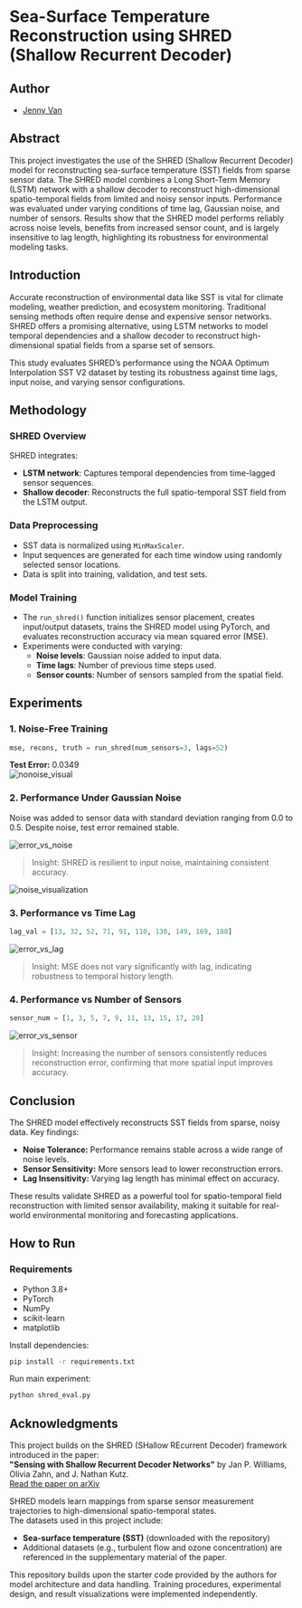 
# Sea-Surface Temperature Reconstruction using SHRED (Shallow Recurrent Decoder)

## Author
- [Jenny Van](https://github.com/tuongv-1736461)

## Abstract

This project investigates the use of the SHRED (Shallow Recurrent Decoder) model for reconstructing sea-surface temperature (SST) fields from sparse sensor data. The SHRED model combines a Long Short-Term Memory (LSTM) network with a shallow decoder to reconstruct high-dimensional spatio-temporal fields from limited and noisy sensor inputs. Performance was evaluated under varying conditions of time lag, Gaussian noise, and number of sensors. Results show that the SHRED model performs reliably across noise levels, benefits from increased sensor count, and is largely insensitive to lag length, highlighting its robustness for environmental modeling tasks.

## Introduction

Accurate reconstruction of environmental data like SST is vital for climate modeling, weather prediction, and ecosystem monitoring. Traditional sensing methods often require dense and expensive sensor networks. SHRED offers a promising alternative, using LSTM networks to model temporal dependencies and a shallow decoder to reconstruct high-dimensional spatial fields from a sparse set of sensors.

This study evaluates SHRED’s performance using the NOAA Optimum Interpolation SST V2 dataset by testing its robustness against time lags, input noise, and varying sensor configurations.

## Methodology

### SHRED Overview

SHRED integrates:
- **LSTM network**: Captures temporal dependencies from time-lagged sensor sequences.
- **Shallow decoder**: Reconstructs the full spatio-temporal SST field from the LSTM output.

### Data Preprocessing

- SST data is normalized using `MinMaxScaler`.
- Input sequences are generated for each time window using randomly selected sensor locations.
- Data is split into training, validation, and test sets.

### Model Training

- The `run_shred()` function initializes sensor placement, creates input/output datasets, trains the SHRED model using PyTorch, and evaluates reconstruction accuracy via mean squared error (MSE).
- Experiments were conducted with varying:
  - **Noise levels**: Gaussian noise added to input data.
  - **Time lags**: Number of previous time steps used.
  - **Sensor counts**: Number of sensors sampled from the spatial field.

## Experiments

### 1. Noise-Free Training

```python
mse, recons, truth = run_shred(num_sensors=3, lags=52)
```
**Test Error:** 0.0349  
![nonoise_visual](https://github.com/tuongv-1736461/Machine-Learning-projects/blob/main/ShallowRecurrentDecoderModel/nonoise_visual.png)

### 2. Performance Under Gaussian Noise

Noise was added to sensor data with standard deviation ranging from 0.0 to 0.5. Despite noise, test error remained stable.

![error_vs_noise](https://github.com/tuongv-1736461/Machine-Learning-projects/blob/main/ShallowRecurrentDecoderModel/error_vs_noise.png)

> Insight: SHRED is resilient to input noise, maintaining consistent accuracy.

![noise_visualization](https://github.com/tuongv-1736461/Machine-Learning-projects/blob/main/ShallowRecurrentDecoderModel/noise_visualization.png)

### 3. Performance vs Time Lag

```python
lag_val = [13, 32, 52, 71, 91, 110, 130, 149, 169, 188]
```

![error_vs_lag](https://github.com/tuongv-1736461/Machine-Learning-projects/blob/main/ShallowRecurrentDecoderModel/error_vs_lag.png)

> Insight: MSE does not vary significantly with lag, indicating robustness to temporal history length.

### 4. Performance vs Number of Sensors

```python
sensor_num = [1, 3, 5, 7, 9, 11, 13, 15, 17, 20]
```

![error_vs_sensor](https://github.com/tuongv-1736461/Machine-Learning-projects/blob/main/ShallowRecurrentDecoderModel/error_vs_sensor.png)

> Insight: Increasing the number of sensors consistently reduces reconstruction error, confirming that more spatial input improves accuracy.

## Conclusion

The SHRED model effectively reconstructs SST fields from sparse, noisy data. Key findings:
- **Noise Tolerance:** Performance remains stable across a wide range of noise levels.
- **Sensor Sensitivity:** More sensors lead to lower reconstruction errors.
- **Lag Insensitivity:** Varying lag length has minimal effect on accuracy.

These results validate SHRED as a powerful tool for spatio-temporal field reconstruction with limited sensor availability, making it suitable for real-world environmental monitoring and forecasting applications.

## How to Run

### Requirements

- Python 3.8+
- PyTorch
- NumPy
- scikit-learn
- matplotlib

Install dependencies:
```bash
pip install -r requirements.txt
```

Run main experiment:
```bash
python shred_eval.py
```

## Acknowledgments

This project builds on the SHRED (SHallow REcurrent Decoder) framework introduced in the paper:  
**"Sensing with Shallow Recurrent Decoder Networks"** by Jan P. Williams, Olivia Zahn, and J. Nathan Kutz.  
[Read the paper on arXiv](https://arxiv.org/abs/2209.07550)

SHRED models learn mappings from sparse sensor measurement trajectories to high-dimensional spatio-temporal states.  
The datasets used in this project include:
- **Sea-surface temperature (SST)** (downloaded with the repository)
- Additional datasets (e.g., turbulent flow and ozone concentration) are referenced in the supplementary material of the paper.

This repository builds upon the starter code provided by the authors for model architecture and data handling. Training procedures, experimental design, and result visualizations were implemented independently.
